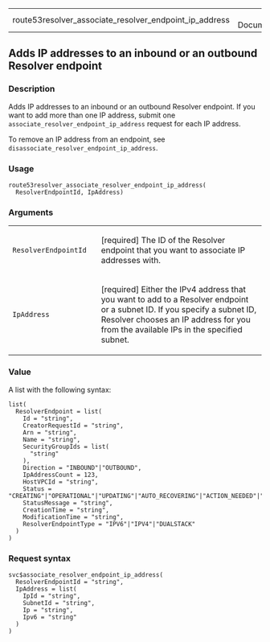 <table style="width: 100%;">
<tbody>
<tr class="odd">
<td>route53resolver_associate_resolver_endpoint_ip_address</td>
<td style="text-align: right;">R Documentation</td>
</tr>
</tbody>
</table>

## Adds IP addresses to an inbound or an outbound Resolver endpoint

### Description

Adds IP addresses to an inbound or an outbound Resolver endpoint. If you
want to add more than one IP address, submit one
`associate_resolver_endpoint_ip_address` request for each IP address.

To remove an IP address from an endpoint, see
`disassociate_resolver_endpoint_ip_address`.

### Usage

    route53resolver_associate_resolver_endpoint_ip_address(
      ResolverEndpointId, IpAddress)

### Arguments

<table>
<colgroup>
<col style="width: 35%" />
<col style="width: 65%" />
</colgroup>
<tbody>
<tr class="odd">
<td><code
id="route53resolver_associate_resolver_endpoint_ip_address_:_ResolverEndpointId">ResolverEndpointId</code></td>
<td><p>[required] The ID of the Resolver endpoint that you want to
associate IP addresses with.</p></td>
</tr>
<tr class="even">
<td><code
id="route53resolver_associate_resolver_endpoint_ip_address_:_IpAddress">IpAddress</code></td>
<td><p>[required] Either the IPv4 address that you want to add to a
Resolver endpoint or a subnet ID. If you specify a subnet ID, Resolver
chooses an IP address for you from the available IPs in the specified
subnet.</p></td>
</tr>
</tbody>
</table>

### Value

A list with the following syntax:

    list(
      ResolverEndpoint = list(
        Id = "string",
        CreatorRequestId = "string",
        Arn = "string",
        Name = "string",
        SecurityGroupIds = list(
          "string"
        ),
        Direction = "INBOUND"|"OUTBOUND",
        IpAddressCount = 123,
        HostVPCId = "string",
        Status = "CREATING"|"OPERATIONAL"|"UPDATING"|"AUTO_RECOVERING"|"ACTION_NEEDED"|"DELETING",
        StatusMessage = "string",
        CreationTime = "string",
        ModificationTime = "string",
        ResolverEndpointType = "IPV6"|"IPV4"|"DUALSTACK"
      )
    )

### Request syntax

    svc$associate_resolver_endpoint_ip_address(
      ResolverEndpointId = "string",
      IpAddress = list(
        IpId = "string",
        SubnetId = "string",
        Ip = "string",
        Ipv6 = "string"
      )
    )
